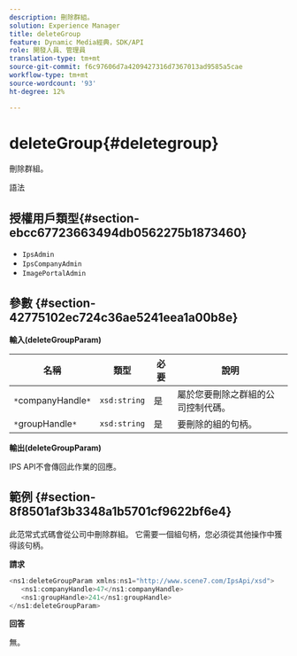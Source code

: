 ```yaml
---
description: 刪除群組。
solution: Experience Manager
title: deleteGroup
feature: Dynamic Media經典，SDK/API
role: 開發人員、管理員
translation-type: tm+mt
source-git-commit: f6c97606d7a4209427316d7367013ad9585a5cae
workflow-type: tm+mt
source-wordcount: '93'
ht-degree: 12%

---
```



# deleteGroup{#deletegroup}

刪除群組。

語法

## 授權用戶類型{#section-ebcc67723663494db0562275b1873460}

* `IpsAdmin`
* `IpsCompanyAdmin`
* `ImagePortalAdmin`

## 參數 {#section-42775102ec724c36ae5241eea1a00b8e}

**輸入(deleteGroupParam)**

| 名稱 | 類型 | 必要 | 說明 |
|---|---|---|---|
| `*`companyHandle`*` | `xsd:string` | 是 | 屬於您要刪除之群組的公司控制代碼。 |
| `*`groupHandle`*` | `xsd:string` | 是 | 要刪除的組的句柄。 |

**輸出(deleteGroupParam)**

IPS API不會傳回此作業的回應。

## 範例 {#section-8f8501af3b3348a1b5701cf9622bf6e4}

此范常式式碼會從公司中刪除群組。 它需要一個組句柄，您必須從其他操作中獲得該句柄。

**請求**

```java
<ns1:deleteGroupParam xmlns:ns1="http://www.scene7.com/IpsApi/xsd">
   <ns1:companyHandle>47</ns1:companyHandle>
   <ns1:groupHandle>241</ns1:groupHandle>
</ns1:deleteGroupParam>
```

**回答**

無。
